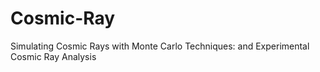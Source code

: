 # Cosmic-Ray
Simulating Cosmic Rays with Monte Carlo Techniques: and Experimental Cosmic Ray Analysis
